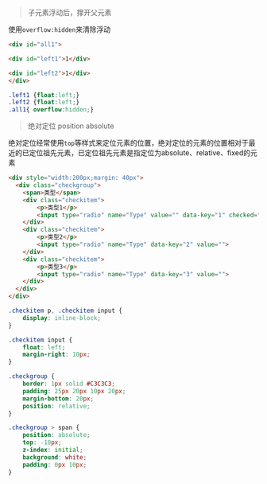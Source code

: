 >子元素浮动后，撑开父元素

使用`overflow:hidden`来清除浮动
```html
<div id="all1">

<div id="left1">1</div>

<div id="left2">1</div>
</div>
```
```css
.left1 {float:left;}
.left2 {float:left;}
.all1{ overflow:hidden;}
```

>绝对定位 position absolute

绝对定位经常使用`top`等样式来定位元素的位置，绝对定位的元素的位置相对于最近的已定位祖先元素，已定位祖先元素是指定位为absolute、relative、fixed的元素

```html
<div style="width:200px;margin: 40px">
  <div class="checkgroup">
    <span>类型</span>
    <div class="checkitem">
        <p>类型1</p>
        <input type="radio" name="Type" value="" data-key="1" checked="">
    </div>
    <div class="checkitem">
        <p>类型2</p>
        <input type="radio" name="Type" data-key="2" value="">
    </div>
    <div class="checkitem">
        <p>类型3</p>
        <input type="radio" name="Type" data-key="3" value="">
    </div>
  </div>
</div>
```

```css
.checkitem p, .checkitem input {
    display: inline-block;
}

.checkitem input {
    float: left;
    margin-right: 10px;
}

.checkgroup {
    border: 1px solid #C3C3C3;
    padding: 25px 20px 10px 20px;
    margin-bottom: 20px;
    position: relative;
}

.checkgroup > span {
    position: absolute;
    top: -10px;
    z-index: initial;
    background: white;
    padding: 0px 10px;
}
```